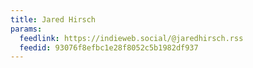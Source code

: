 ```yaml
---
title: Jared Hirsch
params:
  feedlink: https://indieweb.social/@jaredhirsch.rss
  feedid: 93076f8efbc1e28f8052c5b1982df937
---
```

